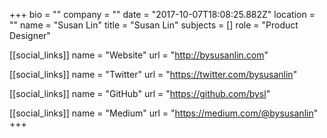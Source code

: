 +++
bio = ""
company = ""
date = "2017-10-07T18:08:25.882Z"
location = ""
name = "Susan Lin"
title = "Susan Lin"
subjects = []
role = "Product Designer"

[[social_links]]
  name = "Website"
  url = "http://bysusanlin.com"

[[social_links]]
  name = "Twitter"
  url = "https://twitter.com/bysusanlin"

[[social_links]]
  name = "GitHub"
  url = "https://github.com/bysl"

[[social_links]]
  name = "Medium"
  url = "https://medium.com/@bysusanlin"
+++
